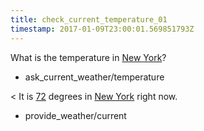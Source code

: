 ```yaml
---
title: check_current_temperature_01
timestamp: 2017-01-09T23:00:01.569851793Z
---
```


What is the temperature in [New York](city)?
* ask_current_weather/temperature

< It is [72](temperature) degrees in [New York](city) right now.
* provide_weather/current
